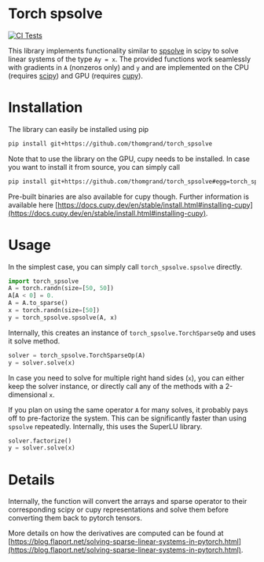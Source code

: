 # Torch spsolve

[![CI Tests](https://github.com/thomgrand/torch_spsolve/actions/workflows/python-package.yml/badge.svg)](https://github.com/thomgrand/torch_spsolve/actions/workflows/python-package.yml)

This library implements functionality similar to [spsolve](https://docs.scipy.org/doc/scipy/reference/generated/scipy.sparse.linalg.spsolve.html) in scipy to solve linear systems of the type `Ay = x`.
The provided functions work seamlessly with gradients in `A` (nonzeros only) and `y` and are implemented on the CPU (requires [scipy](https://scipy.org/)) and GPU (requires [cupy](https://cupy.dev/)).

# Installation

The library can easily be installed using pip
```bash
pip install git+https://github.com/thomgrand/torch_spsolve
```

Note that to use the library on the GPU, cupy needs to be installed. In case you want to install it from source, you can simply call

```bash
pip install git+https://github.com/thomgrand/torch_spsolve#egg=torch_spsolve[gpu]
```

Pre-built binaries are also available for cupy though. Further information is available here [https://docs.cupy.dev/en/stable/install.html#installing-cupy](https://docs.cupy.dev/en/stable/install.html#installing-cupy).

# Usage

In the simplest case, you can simply call `torch_spsolve.spsolve` directly.
```python
import torch_spsolve
A = torch.randn(size=[50, 50])
A[A < 0] = 0.
A = A.to_sparse()
x = torch.randn(size=[50])
y = torch_spsolve.spsolve(A, x)
```

Internally, this creates an instance of `torch_spsolve.TorchSparseOp` and uses it solve method.
```python
solver = torch_spsolve.TorchSparseOp(A)
y = solver.solve(x)
```

In case you need to solve for multiple right hand sides (`x`), you can either keep the solver instance, or directly call any of the methods with a 2-dimensional `x`.

If you plan on using the same operator `A` for many solves, it probably pays off to pre-factorize the system. This can be significantly faster than using `spsolve` repeatedly. Internally, this uses the SuperLU library.

```python
solver.factorize()
y = solver.solve(x)
```

# Details

Internally, the function will convert the arrays and sparse operator to their corresponding scipy or cupy representations and solve them before converting them back to pytorch tensors.

More details on how the derivatives are computed can be found at [https://blog.flaport.net/solving-sparse-linear-systems-in-pytorch.html](https://blog.flaport.net/solving-sparse-linear-systems-in-pytorch.html).